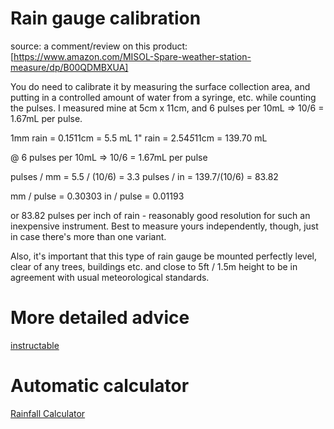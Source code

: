 # Rain gauge calibration

source: a comment/review on this product: [https://www.amazon.com/MISOL-Spare-weather-station-measure/dp/B00QDMBXUA]

You do need to calibrate it by measuring the surface collection area, and putting in a controlled amount of water from a syringe, etc. 
while counting the pulses. I measured mine at 5cm x 11cm, and 6 pulses per 10mL => 10/6 = 1.67mL per pulse.

1mm rain = 0.1*5*11cm = 5.5 mL
1" rain = 2.54*5*11cm = 139.70 mL

@ 6 pulses per 10mL => 10/6 = 1.67mL per pulse

pulses / mm = 5.5 / (10/6) = 3.3
pulses / in = 139.7/(10/6) = 83.82

mm / pulse = 0.30303
in / pulse = 0.01193

or 83.82 pulses per inch of rain - reasonably good resolution for such an inexpensive instrument. 
Best to measure yours independently, though, just in case there's more than one variant.

Also, it's important that this type of rain gauge be mounted perfectly level, clear of any trees, buildings etc. 
and close to 5ft / 1.5m height to be in agreement with usual meteorological standards.

# More detailed advice
[instructable](https://www.calctool.org/other/rainfall-volume)

# Automatic calculator
[Rainfall Calculator](https://www.calctool.org/other/rainfall-volume)